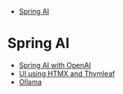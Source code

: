 <!-- TOC -->
* [Spring AI](#spring-ai)
<!-- TOC -->
# Spring AI

- [Spring AI with OpenAI](explore-openai/README.md) 
- [UI using HTMX and Thymleaf](explore-openai/README.md) 
- [Ollama](explore-llama/README.md)